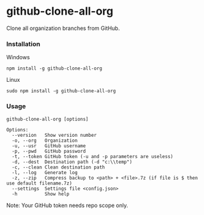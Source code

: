 # github-clone-all-org
Clone all organization branches from GitHub.

### Installation

Windows
```
npm install -g github-clone-all-org
```

Linux
```
sudo npm install -g github-clone-all-org
```

### Usage

```
github-clone-all-org [options]

Options:
  --version   Show version number
  -o, --org   Organization       
  -u, --usr   GitHub username    
  -p, --pwd   GitHub password    
  -t, --token GitHub token (-u and -p parameters are useless)
  -d, --dest  Destination path (-d "c:\\temp")
  -c, --clean Clean destination path
  -l, --log   Generate log
  -z, --zip   Compress backup to <path> + <file>.7z (if file is $ then use default filename.7z)
  --settings  Settings file <config.json>
  -h          Show help          

 ```
 Note: Your GitHub token needs repo scope only.